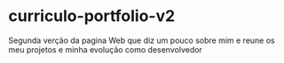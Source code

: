# curriculo-portfolio-v2

Segunda verção da pagina Web que diz um pouco sobre mim e reune os meu projetos e minha evolução como desenvolvedor
